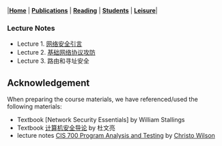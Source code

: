 |[<b>Home</b>](https://hxuhack.github.io/) | [<b>Publications</b>](../publication/list) | [<b>Reading</b>](../reading/list) | [<b>Students</b>](../students/list) | [<b>Leisure</b>](../leisure/list)|

### Lecture Notes
- Lecture 1. [网络安全引言](network_sec/L0-网络安全引言.pptx)
- Lecture 2. [基础网络协议攻防](network_sec/L1-基础网络协议攻防.pptx)
- Lecture 3. 路由和寻址安全


## Acknowledgement
When preparing the course materials, we have referenced/used the following materials:
- Textbook [Network Security Essentials] by William Stallings
- Textbook [计算机安全导论](https://cs.au.dk/~amoeller/spa/) by 杜文亮
- lecture notes [CIS 700 Program Analysis and Testing](https://cbw.sh/6740/index.html) by [Christo Wilson](https://cbw.sh/index.html)
